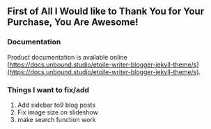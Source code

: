 
## First of All I Would like to Thank You for Your Purchase, You Are Awesome!

### Documentation
Product documentation is available online [https://docs.unbound.studio/etoile-writer-blogger-jekyll-theme/s](https://docs.unbound.studio/etoile-writer-blogger-jekyll-theme/s). 

### Things I want to fix/add

1. Add sidebar to9 blog posts
2. Fix image size on slideshow
3. make search function work